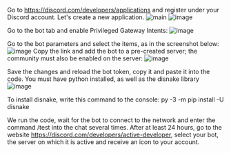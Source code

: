 Go to https://discord.com/developers/applications and register under your Discord account. Let's create a new application.
![main](https://github.com/yokkosabe/active-dev-badge/assets/139850524/aaeec683-29c8-4344-8848-f5ad464a0976)
![image](https://github.com/yokkosabe/active-dev-badge/assets/139850524/3930faed-e7e3-42c9-b18b-dc17fd142411)

Go to the bot tab and enable Privileged Gateway Intents:
![image](https://github.com/yokkosabe/active-dev-badge/assets/139850524/9235630e-6d61-4f78-9b58-6587bd44897f)

Go to the bot parameters and select the items, as in the screenshot below:
![image](https://github.com/yokkosabe/active-dev-badge/assets/139850524/798fd820-2311-4de1-be52-830f09db6429)
Copy the link and add the bot to a pre-created server; the community must also be enabled on the server:
![image](https://github.com/yokkosabe/active-dev-badge/assets/139850524/335a59e0-cc9b-417b-b07a-658b01c1ba19)

Save the changes and reload the bot token, copy it and paste it into the code. You must have python installed, as well as the disnake library
![image](https://github.com/yokkosabe/active-dev-badge/assets/139850524/d658aa49-c385-47ef-8521-08b9eda771f3)

To install disnake, write this command to the console: py -3 -m pip install -U disnake

We run the code, wait for the bot to connect to the network and enter the command /test into the chat several times. After at least 24 hours, go to the website https://discord.com/developers/active-developer, select your bot, the server on which it is active and receive an icon to your account.


